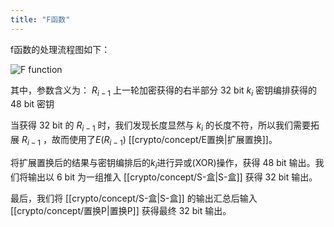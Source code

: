 ```yaml
---
title: "F函数"
---
```


f函数的处理流程图如下：

![F function](https://img.gejiba.com/images/9b61d89173644a8f48be626c3a881165.png)

其中，参数含义为：
	$R_{i-1}$ 上一轮加密获得的右半部分 32 bit
	$k_i$ 密钥编排获得的 48 bit 密钥

当获得 32 bit 的 $R_{i-1}$ 时，我们发现长度显然与 $k_i$ 的长度不符，所以我们需要拓展 $R_{i-1}$ ，故而使用了$E(R_{i-1})$ [[crypto/concept/E置换|扩展置换]]。

将扩展置换后的结果与密钥编排后的$k_i$进行异或(XOR)操作，获得 48 bit 输出。我们将输出以 6 bit 为一组推入 [[crypto/concept/S-盒|S-盒]] 获得 32 bit 输出。

最后，我们将 [[crypto/concept/S-盒|S-盒]] 的输出汇总后输入 [[crypto/concept/置换P|置换P]]  获得最终 32 bit 输出。